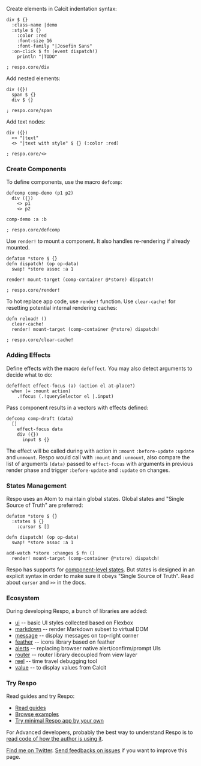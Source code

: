 Create elements in Calcit indentation syntax:

```cirru
div $ {}
  :class-name |demo
  :style $ {}
    :color :red
    :font-size 16
    :font-family "|Josefin Sans"
  :on-click $ fn (event dispatch!)
    println "|TODO"

; respo.core/div
```

Add nested elements:

```cirru
div ({})
  span $ {}
  div $ {}

; respo.core/span
```

Add text nodes:

```cirru
div ({})
  <> "|text"
  <> "|text with style" $ {} (:color :red)

; respo.core/<>
```

### Create Components

To define components, use the macro `defcomp`:

```cirru
defcomp comp-demo (p1 p2)
  div ({})
    <> p1
    <> p2

comp-demo :a :b

; respo.core/defcomp
```

Use `render!` to mount a component. It also handles re-rendering if already mounted.

```cirru
defatom *store $ {}
defn dispatch! (op op-data)
  swap! *store assoc :a 1

render! mount-target (comp-container @*store) dispatch!

; respo.core/render!
```

To hot replace app code, use `render!` function. Use `clear-cache!` for resetting potential internal rendering caches:

```cirru
defn reload! ()
  clear-cache!
  render! mount-target (comp-container @*store) dispatch!

; respo.core/clear-cache!
```

### Adding Effects

Define effects with the macro `defeffect`. You may also detect arguments to decide what to do:

```cirru
defeffect effect-focus (a) (action el at-place?)
  when (= :mount action)
    .!focus (.!querySelector el |.input)
```

Pass component results in a vectors with effects defined:

```cirru
defcomp comp-draft (data)
  []
    effect-focus data
    div ({})
      input $ {}
```

The effect will be called during with action in `:mount` `:before-update` `:update` and `unmount`.
Respo would call with `:mount` and `:unmount`, also compare the list of arguments `(data)` passed to `effect-focus` with arguments in previous render phase and trigger `:before-update` and `:update` on changes.

### States Management

Respo uses an Atom to maintain global states. Global states and "Single Source of Truth" are preferred:

```cirru
defatom *store $ {}
  :states $ {}
    :cursor $ []

defn dispatch! (op op-data)
  swap! *store assoc :a 1

add-watch *store :changes $ fn ()
  render! mount-target (comp-container @*store) dispatch!
```

Respo has supports for [component-level states](https://github.com/Respo/respo/wiki/component-states). But states is designed in an explicit syntax in order to make sure it obeys "Single Source of Truth". Read about `cursor` and `>>` in the docs.

### Ecosystem

During developing Respo, a bunch of libraries are added:

* [ui](https://github.com/Respo/respo-ui.calcit) -- basic UI styles collected based on Flexbox
* [markdown](https://github.com/Respo/respo-markdown.calcit) -- render Markdown subset to virtual DOM
* [message](https://github.com/Respo/respo-message.calcit) -- display messages on top-right corner
* [feather](https://github.com/Respo/respo-feather.calcit) -- icons library based on feather
* [alerts](https://github.com/Respo/alerts.calcit) -- replacing browser native alert/confirm/prompt UIs
* [router](https://github.com/Respo/respo-router.calcit) -- router library decoupled from view layer
* [reel](https://github.com/Respo/reel.calcit) -- time travel debugging tool
* [value](https://github.com/Respo/respo-value.calcit) -- to display values from Calcit

### Try Respo

Read guides and try Respo:

* [Read guides](https://github.com/Respo/respo.cljs/wiki)
* [Browse examples](https://github.com/Respo/respo-examples.cljs/)
* [Try minimal Respo app by your own](https://github.com/Respo/minimal-respo.cljs)

For Advanced developers, probably the best way to understand Respo is to [read code of how the author is using it](https://github.com/calcit-lang/respo-calcit-workflow/blob/master/compact.cirru#L16).

[Find me on Twitter](https://twitter.com/jiyinyiyong). [Send feedbacks on issues](https://github.com/Respo/respo-mvc.org/) if you want to improve this page.
